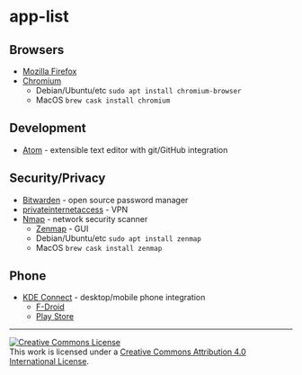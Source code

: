 # app-list

## Browsers
- [Mozilla Firefox](https://www.mozilla.org/en-US/firefox/new/)
- [Chromium](https://www.chromium.org/)
  - Debian/Ubuntu/etc `sudo apt install chromium-browser`
  - MacOS `brew cask install chromium`

## Development
- [Atom](https://atom.io/) - extensible text editor with git/GitHub integration

## Security/Privacy
- [Bitwarden](https://bitwarden.com/) - open source password manager
- [privateinternetaccess](https://www.privateinternetaccess.com/) - VPN
- [Nmap](https://nmap.org/) - network security scanner
  - [Zenmap](https://nmap.org/zenmap/) - GUI
  - Debian/Ubuntu/etc `sudo apt install zenmap`
  - MacOS `brew cask install zenmap`

## Phone
- [KDE Connect](https://community.kde.org/KDEConnect) - desktop/mobile phone integration
  - [F-Droid](https://f-droid.org/en/packages/org.kde.kdeconnect_tp/)
  - [Play Store](https://play.google.com/store/apps/details?id=org.kde.kdeconnect_tp&hl=en_US)
---
<a rel="license" href="http://creativecommons.org/licenses/by/4.0/"><img alt="Creative Commons License" style="border-width:0" src="https://i.creativecommons.org/l/by/4.0/88x31.png" /></a><br />This work is licensed under a <a rel="license" href="http://creativecommons.org/licenses/by/4.0/">Creative Commons Attribution 4.0 International License</a>.
